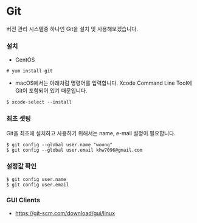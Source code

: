 # Git
버전 관리 시스템중 하나인 Git을 설치 및 사용해보겠습니다.

### 설치
- CentOS
```
# yum install git
```

- macOS에서는 아래처럼 명령어를 입력합니다. Xcode Command Line Tool에 Git이 포함되어 있기 때문입니다.
```
$ xcode-select --install
```

### 최초 셋팅
Git을 최초에 설치하고 사용하기 위해서는 name, e-mail 설정이 필요합니다.

```
$ git config --global user.name "woong"
$ git config --global user.email khw7096@gmail.com
```

### 설정값 확인
```
$ git config user.name
$ git config user.email
```

### GUI Clients
- https://git-scm.com/download/gui/linux
